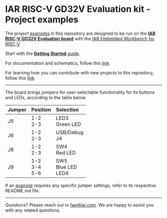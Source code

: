# IAR RISC-V GD32V Evaluation kit - Project examples

The project [examples](Examples) in this repository are designed to be run on the [__IAR RISC-V GD32V Evaluation board__][gd32v-evalkit-url] with the [IAR Embedded Workbench for RISC-V][ewriscv-url]

Start with the [__Getting Started__ guide](docs/getting-started.md).

For documentation and schematics, follow this [link](docs). 

For learning how you can contribute with new projects to this repository, follow this [link](contributions).

---

The board brings jumpers for user-selectable functionality for its buttons and LEDs, according to the table below. 

| __Jumper__     | __Position__       |  __Selection__          |
| :------------- | :----------------- | :---------------------- |
| J5             |  1-2<br>2-3        | LED3<br>Green LED       |
| J6             |  1-2<br>2-3        | USB/Debug<br>J4         |
| J8             |  1-2<br>2-3        | SW4<br>Red LED          |
| J9             |  1-2<br>3-4<br>5-6 | SW5<br>Blue LED<br>LED4 |

If an [example](Examples) requires any specific jumper settings, refer to its respective README.md file.

---

Questions? Please reach out to [fae@iar.com][fae-email]. We are happy to assist you with any related questions.

[fae-email]: mailto:fae@iar.com?subject=Mail%20from%20GitHub/IARSystems/iar-risc-v-gd32v-eval%20repository
[gd32v-evalkit-url]: https://www.iar.com/evalkit
[ewriscv-url]: https://iar.com/riscv
